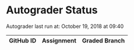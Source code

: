 # Autograder Status
Autograder last run at: October 19, 2018 at 09:40

| GitHub ID | Assignment | Graded Branch |
|-----------|------------|---------------|
